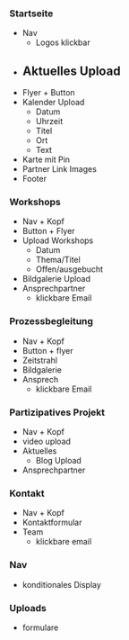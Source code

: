 ### Startseite

- Nav
  - Logos klickbar
- Aktuelles Upload
  - 
- Flyer + Button
- Kalender Upload
  - Datum
  - Uhrzeit
  - Titel
  - Ort
  - Text
- Karte mit Pin
- Partner Link Images
- Footer



### Workshops

- Nav + Kopf
- Button + Flyer 
- Upload Workshops
  - Datum
  - Thema/Titel
  - Offen/ausgebucht
- Bildgalerie Upload
- Ansprechpartner
  - klickbare Email



### Prozessbegleitung

- Nav + Kopf
- Button + flyer
- Zeitstrahl
- Bildgalerie
- Ansprech
  - klickbare Email



### Partizipatives Projekt 

- Nav + Kopf
- video upload
- Aktuelles
  - Blog Upload
- Ansprechpartner



### Kontakt

- Nav + Kopf
- Kontaktformular
- Team
  - klickbare email



### Nav 

- konditionales Display



### Uploads 

- formulare